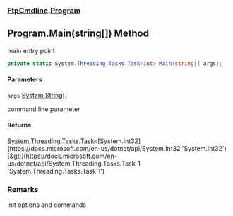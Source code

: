 ### [FtpCmdline](FtpCmdline.md 'FtpCmdline').[Program](Program.md 'FtpCmdline.Program')

## Program.Main(string[]) Method

main entry point

```csharp
private static System.Threading.Tasks.Task<int> Main(string[] args);
```
#### Parameters

<a name='FtpCmdline.Program.Main(string[]).args'></a>

`args` [System.String](https://docs.microsoft.com/en-us/dotnet/api/System.String 'System.String')[[]](https://docs.microsoft.com/en-us/dotnet/api/System.Array 'System.Array')

command line parameter

#### Returns
[System.Threading.Tasks.Task&lt;](https://docs.microsoft.com/en-us/dotnet/api/System.Threading.Tasks.Task-1 'System.Threading.Tasks.Task`1')[System.Int32](https://docs.microsoft.com/en-us/dotnet/api/System.Int32 'System.Int32')[&gt;](https://docs.microsoft.com/en-us/dotnet/api/System.Threading.Tasks.Task-1 'System.Threading.Tasks.Task`1')

### Remarks
init options and commands